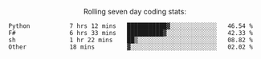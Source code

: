 <!--<p align="center">
  <img width="auto" src ="https://github-readme-stats.vercel.app/api/top-langs/?username=syrkis&layout=compact&hide_border=true&theme=darcula&bg_color=00000000&langs_count=6&hide=jupyter%20notebook,JavaScript,HTML" width = 400>
      <img src ="https://github-readme-streak-stats.herokuapp.com?user=syrkis&theme=darcula&hide_border=true&background=FFFFFF00" width = 400>

</p>-->
<p align="center">Rolling seven day coding stats:</p>
<!--START_SECTION:waka-->

```text
Python           7 hrs 12 mins   ███████████▓░░░░░░░░░░░░░   46.54 %
F#               6 hrs 33 mins   ██████████▓░░░░░░░░░░░░░░   42.33 %
sh               1 hr 22 mins    ██▒░░░░░░░░░░░░░░░░░░░░░░   08.82 %
Other            18 mins         ▓░░░░░░░░░░░░░░░░░░░░░░░░   02.02 %
```

<!--END_SECTION:waka-->
